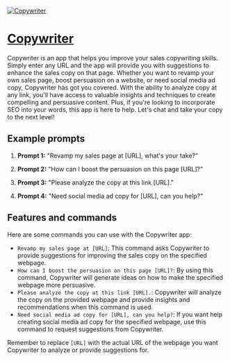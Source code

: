 [![Copywriter](https://files.oaiusercontent.com/file-hcMQ5eSaPPU6GGaiXxxG91r9?se=2123-10-14T06%3A53%3A12Z&sp=r&sv=2021-08-06&sr=b&rscc=max-age%3D31536000%2C%20immutable&rscd=attachment%3B%20filename%3Dicon.png&sig=%2BdemnTa0J52oYt4jlgLMdXZcGvS9MUbl8RU%2BCadykXs%3D)](https://chat.openai.com/g/g-rJ8laM2qH-copywriter)

# [Copywriter](https://chat.openai.com/g/g-rJ8laM2qH-copywriter)

Copywriter is an app that helps you improve your sales copywriting skills. Simply enter any URL and the app will provide you with suggestions to enhance the sales copy on that page. Whether you want to revamp your own sales page, boost persuasion on a website, or need social media ad copy, Copywriter has got you covered. With the ability to analyze copy at any link, you'll have access to valuable insights and techniques to create compelling and persuasive content. Plus, if you're looking to incorporate SEO into your words, this app is here to help. Let's chat and take your copy to the next level!

## Example prompts

1. **Prompt 1:** "Revamp my sales page at [URL], what's your take?"

2. **Prompt 2:** "How can I boost the persuasion on this page [URL]?"

3. **Prompt 3:** "Please analyze the copy at this link [URL]."

4. **Prompt 4:** "Need social media ad copy for [URL], can you help?"

## Features and commands

Here are some commands you can use with the Copywriter app:

- `Revamp my sales page at [URL]`: This command asks Copywriter to provide suggestions for improving the sales copy on the specified webpage.
- `How can I boost the persuasion on this page [URL]?`: By using this command, Copywriter will generate ideas on how to make the specified webpage more persuasive.
- `Please analyze the copy at this link [URL].`: Copywriter will analyze the copy on the provided webpage and provide insights and recommendations when this command is used.
- `Need social media ad copy for [URL], can you help?`: If you want help creating social media ad copy for the specified webpage, use this command to request suggestions from Copywriter.

Remember to replace `[URL]` with the actual URL of the webpage you want Copywriter to analyze or provide suggestions for.
